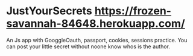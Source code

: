 # JustYourSecrets https://frozen-savannah-84648.herokuapp.com/
An Js app with GooggleOauth, passport, cookies, sessions practice. 
You can post your little secret without noone know whos is the author.

